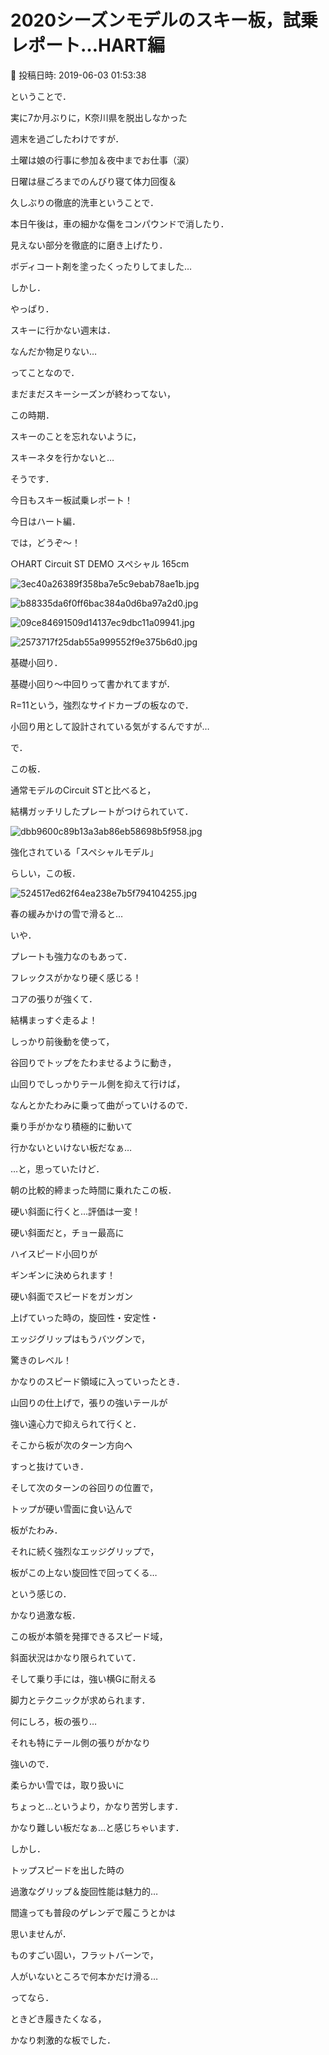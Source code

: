 # 2020シーズンモデルのスキー板，試乗レポート…HART編

📅 投稿日時: 2019-06-03 01:53:38

ということで．


実に7か月ぶりに，K奈川県を脱出しなかった


週末を過ごしたわけですが．


土曜は娘の行事に参加＆夜中までお仕事（涙）


日曜は昼ごろまでのんびり寝て体力回復＆


久しぶりの徹底的洗車ということで．


本日午後は，車の細かな傷をコンパウンドで消したり．


見えない部分を徹底的に磨き上げたり．


ボディコート剤を塗ったくったりしてました…





しかし．


やっぱり．


スキーに行かない週末は．


なんだか物足りない…





ってことなので．


まだまだスキーシーズンが終わってない，


この時期．


スキーのことを忘れないように，


スキーネタを行かないと…


そうです．


今日もスキー板試乗レポート！


今日はハート編．


では，どうぞ～！[]()





○HART Circuit ST DEMO スペシャル  165cm







![3ec40a26389f358ba7e5c9ebab78ae1b.jpg](images/3ec40a26389f358ba7e5c9ebab78ae1b.jpg)









![b88335da6f0ff6bac384a0d6ba97a2d0.jpg](images/b88335da6f0ff6bac384a0d6ba97a2d0.jpg)









![09ce84691509d14137ec9dbc11a09941.jpg](images/09ce84691509d14137ec9dbc11a09941.jpg)









![2573717f25dab55a999552f9e375b6d0.jpg](images/2573717f25dab55a999552f9e375b6d0.jpg)







基礎小回り．





基礎小回り～中回りって書かれてますが．


R=11という，強烈なサイドカーブの板なので．


小回り用として設計されている気がするんですが…





で．


この板．


通常モデルのCircuit STと比べると，


結構ガッチリしたプレートがつけられていて．




![dbb9600c89b13a3ab86eb58698b5f958.jpg](images/dbb9600c89b13a3ab86eb58698b5f958.jpg)




強化されている「スペシャルモデル」


らしい，この板．




![524517ed62f64ea238e7b5f794104255.jpg](images/524517ed62f64ea238e7b5f794104255.jpg)







春の緩みかけの雪で滑ると…


いや．


プレートも強力なのもあって．


フレックスがかなり硬く感じる！


コアの張りが強くて．


結構まっすぐ走るよ！





しっかり前後動を使って，


谷回りでトップをたわませるように動き，


山回りでしっかりテール側を抑えて行けば，


なんとかたわみに乗って曲がっていけるので．


乗り手がかなり積極的に動いて


行かないといけない板だなぁ…


…と，思っていたけど．





朝の比較的締まった時間に乗れたこの板．


硬い斜面に行くと…評価は一変！


硬い斜面だと，チョー最高に


ハイスピード小回りが


ギンギンに決められます！


硬い斜面でスピードをガンガン


上げていった時の，旋回性・安定性・


エッジグリップはもうバツグンで，


驚きのレベル！





かなりのスピード領域に入っていったとき．


山回りの仕上げで，張りの強いテールが


強い遠心力で抑えられて行くと．


そこから板が次のターン方向へ


すっと抜けていき．


そして次のターンの谷回りの位置で，


トップが硬い雪面に食い込んで


板がたわみ．


それに続く強烈なエッジグリップで，


板がこの上ない旋回性で回ってくる…


という感じの．


かなり過激な板．





この板が本領を発揮できるスピード域，


斜面状況はかなり限られていて．


そして乗り手には，強い横Gに耐える


脚力とテクニックが求められます．





何にしろ，板の張り…


それも特にテール側の張りがかなり


強いので．


柔らかい雪では，取り扱いに


ちょっと…というより，かなり苦労します．


かなり難しい板だなぁ…と感じちゃいます．





しかし．


トップスピードを出した時の


過激なグリップ＆旋回性能は魅力的…





間違っても普段のゲレンデで履こうとかは


思いませんが．


ものすごい固い，フラットバーンで，


人がいないところで何本かだけ滑る…


ってなら．


ときどき履きたくなる，


かなり刺激的な板でした．
